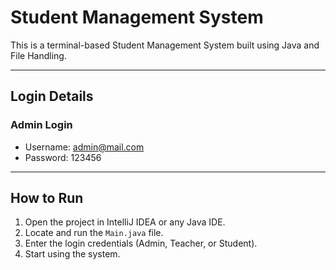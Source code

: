 # Student Management System

This is a terminal-based Student Management System built using Java and File Handling.

---

## Login Details

### Admin Login
- Username: admin@mail.com
- Password: 123456    

---

## How to Run
1. Open the project in IntelliJ IDEA or any Java IDE.  
2. Locate and run the `Main.java` file.  
3. Enter the login credentials (Admin, Teacher, or Student).  
4. Start using the system.  
